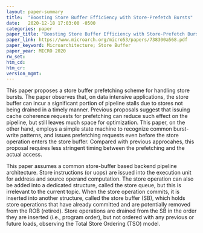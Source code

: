 ```yaml
---
layout: paper-summary
title:  "Boosting Store Buffer Efficiency with Store-Prefetch Bursts"
date:   2020-12-18 17:03:00 -0500
categories: paper
paper_title: "Boosting Store Buffer Efficiency with Store-Prefetch Bursts"
paper_link: https://www.microarch.org/micro53/papers/738300a568.pdf
paper_keyword: Microarchitecture; Store Buffer
paper_year: MICRO 2020
rw_set:
htm_cd:
htm_cr:
version_mgmt:
---
```


This paper proposes a store buffer prefetching scheme for handling store bursts. The paper observes that, on data 
intensive applications, the store buffer can incur a significant portion of pipeline stalls due to stores not being
drained in a timely manner. Previous proposals suggest that issuing cache coherence requests for prefetching can
reduce such effect on the pipeline, but still leaves much space for optimization. This paper, on the other hand,
employs a simple state machine to recognize common burst-write patterns, and issues prefetching requests even before
the store operation enters the store buffer. Compared with previous approcahes, this proposal requires less 
stringent timing between the prefetching and the actual access.

This paper assumes a common store-buffer based backend pipeline architecture. Store instructions (or uops) are issued
into the execution unit for address and source operand computation. The store operation can also be added into a 
dedicated structure, called the store queue, but this is irrelevant to the current topic.
When the store operation commits, it is inserted into another structure, called the store buffer (SB), which holds
store operations that have already committed and are potentially removed from the ROB (retired). Store operations are
drained from the SB in the order they are inserted (i.e., program order), but not ordered with any previous or future 
loads, observing the Total Store Ordering (TSO) model.
